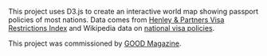This project uses D3.js to create an interactive world map showing passport policies of most nations. Data comes from [Henley & Partners Visa Restrictions Index](https://www.henleyglobal.com/international-visa-restrictions/) and Wikipedia data on [national visa policies](http://en.wikipedia.org/wiki/Visa_(document)#Visa_policies). 

This project was commissioned by [GOOD Magazine](http://magazine.good.is/).

